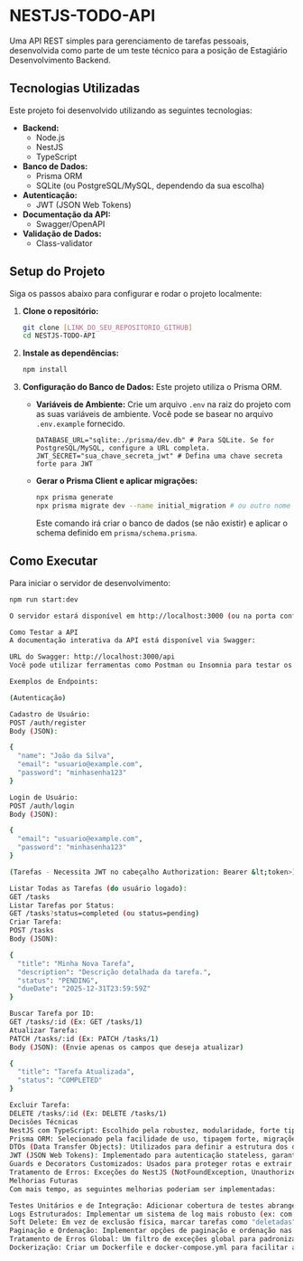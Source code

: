 # NESTJS-TODO-API

Uma API REST simples para gerenciamento de tarefas pessoais, desenvolvida como parte de um teste técnico para a posição de Estagiário Desenvolvimento Backend.

## Tecnologias Utilizadas

Este projeto foi desenvolvido utilizando as seguintes tecnologias:

-   **Backend:**
    -   Node.js
    -   NestJS
    -   TypeScript
-   **Banco de Dados:**
    -   Prisma ORM
    -   SQLite (ou PostgreSQL/MySQL, dependendo da sua escolha)
-   **Autenticação:**
    -   JWT (JSON Web Tokens)
-   **Documentação da API:**
    -   Swagger/OpenAPI
-   **Validação de Dados:**
    -   Class-validator

## Setup do Projeto

Siga os passos abaixo para configurar e rodar o projeto localmente:

1.  **Clone o repositório:**
    ```bash
    git clone [LINK_DO_SEU_REPOSITORIO_GITHUB]
    cd NESTJS-TODO-API
    ```

2.  **Instale as dependências:**
    ```bash
    npm install
    ```

3.  **Configuração do Banco de Dados:**
    Este projeto utiliza o Prisma ORM.

    -   **Variáveis de Ambiente:** Crie um arquivo `.env` na raiz do projeto com as suas variáveis de ambiente. Você pode se basear no arquivo `.env.example` fornecido.
        ```
        DATABASE_URL="sqlite:./prisma/dev.db" # Para SQLite. Se for PostgreSQL/MySQL, configure a URL completa.
        JWT_SECRET="sua_chave_secreta_jwt" # Defina uma chave secreta forte para JWT
        ```
    -   **Gerar o Prisma Client e aplicar migrações:**
        ```bash
        npx prisma generate
        npx prisma migrate dev --name initial_migration # ou outro nome para sua migração
        ```
        Este comando irá criar o banco de dados (se não existir) e aplicar o schema definido em `prisma/schema.prisma`.

## Como Executar

Para iniciar o servidor de desenvolvimento:

```bash
npm run start:dev

O servidor estará disponível em http://localhost:3000 (ou na porta configurada nas variáveis de ambiente).

Como Testar a API
A documentação interativa da API está disponível via Swagger:

URL do Swagger: http://localhost:3000/api
Você pode utilizar ferramentas como Postman ou Insomnia para testar os endpoints.

Exemplos de Endpoints:

(Autenticação)

Cadastro de Usuário:
POST /auth/register
Body (JSON):

{
  "name": "João da Silva",
  "email": "usuario@example.com",
  "password": "minhasenha123"
}

Login de Usuário:
POST /auth/login
Body (JSON):

{
  "email": "usuario@example.com",
  "password": "minhasenha123"
}

(Tarefas - Necessita JWT no cabeçalho Authorization: Bearer &lt;token>)

Listar Todas as Tarefas (do usuário logado):
GET /tasks
Listar Tarefas por Status:
GET /tasks?status=completed (ou status=pending)
Criar Tarefa:
POST /tasks
Body (JSON):

{
  "title": "Minha Nova Tarefa",
  "description": "Descrição detalhada da tarefa.",
  "status": "PENDING",
  "dueDate": "2025-12-31T23:59:59Z"
}

Buscar Tarefa por ID:
GET /tasks/:id (Ex: GET /tasks/1)
Atualizar Tarefa:
PATCH /tasks/:id (Ex: PATCH /tasks/1)
Body (JSON): (Envie apenas os campos que deseja atualizar)

{
  "title": "Tarefa Atualizada",
  "status": "COMPLETED"
}

Excluir Tarefa:
DELETE /tasks/:id (Ex: DELETE /tasks/1)
Decisões Técnicas
NestJS com TypeScript: Escolhido pela robustez, modularidade, forte tipagem e excelente suporte a padrões de projeto (Módulos, Controllers, Services, DTOs, Guards, Decorators). Facilita a escalabilidade e manutenção do código.
Prisma ORM: Selecionado pela facilidade de uso, tipagem forte, migrações automatizadas e geração de cliente, que acelera o desenvolvimento e reduz erros de digitação ao interagir com o banco de dados.
DTOs (Data Transfer Objects): Utilizados para definir a estrutura dos dados esperados nas requisições, garantindo validação robusta e separação de responsabilidades (evita expor o modelo do banco de dados diretamente).
JWT (JSON Web Tokens): Implementado para autenticação stateless, garantindo segurança e escalabilidade nas requisições.
Guards e Decorators Customizados: Usados para proteger rotas e extrair informações do usuário autenticado de forma declarativa e reutilizável, seguindo as melhores práticas do NestJS.
Tratamento de Erros: Exceções do NestJS (NotFoundException, UnauthorizedException) são utilizadas para um tratamento de erros consistente e retorno de respostas HTTP adequadas.
Melhorias Futuras
Com mais tempo, as seguintes melhorias poderiam ser implementadas:

Testes Unitários e de Integração: Adicionar cobertura de testes abrangente para controllers, services e módulos.
Logs Estruturados: Implementar um sistema de log mais robusto (ex: com Winston ou Pino) para facilitar o monitoramento e depuração em ambiente de produção.
Soft Delete: Em vez de exclusão física, marcar tarefas como "deletadas" no banco de dados para permitir recuperação futura.
Paginação e Ordenação: Implementar opções de paginação e ordenação nas listagens de tarefas para lidar com grandes volumes de dados.
Tratamento de Erros Global: Um filtro de exceções global para padronizar todas as respostas de erro da API.
Dockerização: Criar um Dockerfile e docker-compose.yml para facilitar a implantação em ambientes conteinerizados.